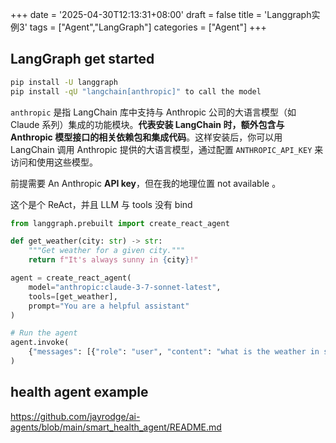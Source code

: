 +++
date = '2025-04-30T12:13:31+08:00'
draft = false
title = 'Langgraph实例3'
tags = ["Agent","LangGraph"]
categories = ["Agent"]
+++


## LangGraph get started

~~~sh
pip install -U langgraph
pip install -qU "langchain[anthropic]" to call the model
~~~

`anthropic` 是指 LangChain 库中支持与 Anthropic 公司的大语言模型（如 Claude 系列）集成的功能模块。**代表安装 LangChain 时，额外包含与 Anthropic 模型接口的相关依赖包和集成代码**。这样安装后，你可以用 LangChain 调用 Anthropic 提供的大语言模型，通过配置 `ANTHROPIC_API_KEY` 来访问和使用这些模型。

前提需要 An Anthropic **API key**，但在我的地理位置 not available 。

这个是个 ReAct，并且 LLM 与 tools 没有 bind

~~~py
from langgraph.prebuilt import create_react_agent

def get_weather(city: str) -> str:
    """Get weather for a given city."""
    return f"It's always sunny in {city}!"

agent = create_react_agent(
    model="anthropic:claude-3-7-sonnet-latest",
    tools=[get_weather],
    prompt="You are a helpful assistant"
)

# Run the agent
agent.invoke(
    {"messages": [{"role": "user", "content": "what is the weather in sf"}]}
)
~~~


## health agent example 

https://github.com/jayrodge/ai-agents/blob/main/smart_health_agent/README.md


